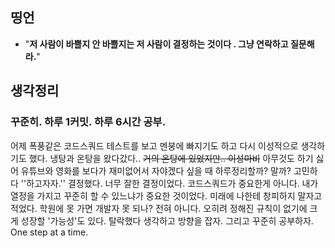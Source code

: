## 띵언
* "**저 사람이 바쁠지 안 바쁠지는 저 사람이 결정하는 것이다 . 그냥 연락하고 질문해라.**"

## 생각정리
### 꾸준히. 하루 1커밋. 하루 6시간 공부.
어제 폭풍같은 코드스쿼드 테스트를 보고 멘붕에 빠지기도 하고 다시 이성적으로 생각하기도 했다. 냉탕과 온탕을 왔다갔다.. ~~거의 온탕에 있었지만.. 이성마비~~ 아무것도 하기 싫어 유튜브와 영화를 보다가 재미없어서 자야겠다 싶을 때 하루정리할까? 말까? 고민하다 ''하고자자.'' 결정했다. 너무 잘한 결정이었다.
코드스쿼드가 중요한게 아니다. 내가 열정을 가지고 꾸준히 할 수 있느냐가 중요한 것이었다. 미래에 나한테 창피하지 말자고 적었다. 학원에 못 가면 개발자 못 되나? 전혀 아니다. 오히려 정해진 규칙이 없기에 크게 성장할 '가능성'도 있다. 탈락했다 생각하고 방향을 잡자.
그리고 꾸준히 공부하자. One step at a time.
